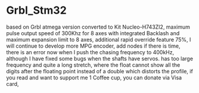 # Grbl_Stm32
based on Grbl atmega version converted to Kit Nucleo-H743ZI2, maximum pulse output speed of 300Khz for 8 axes with integrated Backlash and maximum expansion limit to 8 axes, additional rapid override feature 75%, I will continue to develop more MPG encoder, add nodes if there is time, there is an error now when I push the chasing frequency to 400kHz, although I have fixed some bugs when the shafts have servos. has too large frequency and quite a long stretch, where the float cannot show all the digits after the floating point instead of a double which distorts the profile, if you read and want to support me 1 Coffee cup, you can donate via Visa card,
